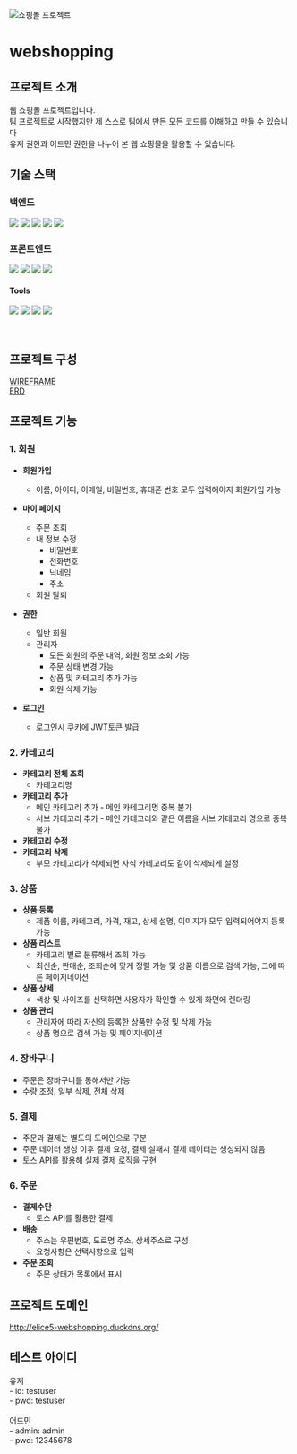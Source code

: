 ![쇼핑몰 프로젝트](https://capsule-render.vercel.app/api?type=shark&height=300&color=gradient&text=쇼핑몰%20프로젝트)


# webshopping

## 프로젝트 소개
웹 쇼핑몰 프로젝트입니다. <br>
팀 프로젝트로 시작했지만 제 스스로 팀에서 만든 모든 코드를 이해하고 만들 수 있습니다 <br>
유저 권한과 어드민 권한을 나누어 본 웹 쇼핑몰을 활용할 수 있습니다. <br>

## 기술 스택

### 백엔드

<img src="https://img.shields.io/badge/SpringBoot-6DB33F?style=for-the-badge&logo=spring&logoColor=white"> <img src="https://img.shields.io/badge/springsecurity-6DB33F?style=for-the-badge&logo=spring&logoColor=white">
<img src="https://img.shields.io/badge/Spring%20Data%20JPA-6DB33F?style=for-the-badge&logo=spring&logoColor=white">
<img src="https://img.shields.io/badge/mysql-4479A1?style=for-the-badge&logo=mysql&logoColor=white">
<img src="https://img.shields.io/badge/JWT-003545?style=for-the-badge&logo=googleauthenticator&logoColor=white">

### 프론트엔드

<img src="https://img.shields.io/badge/HTML-239120?style=for-the-badge&logo=html5&logoColor=white"> <img src="https://img.shields.io/badge/JavaScript-F7DF1E?style=for-the-badge&logo=JavaScript&logoColor=white">
<img src="https://img.shields.io/badge/css-1572B6?style=for-the-badge&logo=css3&logoColor=white">
<img src="https://img.shields.io/badge/Bootstrap-563D7C?style=for-the-badge&logo=bootstrap&logoColor=white">

#### Tools
<img src="https://img.shields.io/badge/intellij IDE-000000?style=flat&logo=intellijidea&logoColor=white" /> <img src="https://img.shields.io/badge/Nginx-009639?style=flat&logo=nginx&logoColor=white" />
<img src="https://img.shields.io/badge/GitLab-FC6D26?style=flat&logo=gitlab&logoColor=white" />
<img src="https://img.shields.io/badge/Discord-5865F2?style=flat&logo=discord&logoColor=white" />

<br>


## 프로젝트 구성
[WIREFRAME](https://www.figma.com/design/AoYtSyJMtbzgCgHb7GJrmt/3%ED%8C%80-%EC%82%BC%EC%82%BC%EC%98%A4%EC%98%A4?m=auto&t=0AaQxttZES8KxvNj-6) <br>
[ERD](https://dbdiagram.io/d/%EC%82%BC%EC%82%BC%EC%98%A4%EC%98%A4-67594ef1e9daa85aca5a7ab5)<br>


## 프로젝트 기능
### **1. 회원**
- **회원가입**
    - 이름, 아이디, 이메일, 비밀번호, 휴대폰 번호 모두 입력해야지 회원가입 가능

- **마이 페이지**
    - 주문 조회
    - 내 정보 수정
        - 비밀번호
        - 전화번호
        - 닉네임
        - 주소
    - 회원 탈퇴
- **권한**
    - 일반 회원
    - 관리자
        - 모든 회원의 주문 내역, 회원 정보 조회 가능
        - 주문 상태 변경 가능
        - 상품 및 카테고리 추가 가능
        - 회원 삭제 가능

- **로그인**
    - 로그인시 쿠키에 JWT토큰 발급

### **2. 카테고리**
- **카테고리 전체 조회**
    - 카테고리명
- **카테고리 추가**
    - 메인 카테고리 추가 - 메인 카테고리명 중복 불가
    - 서브 카테고리 추가 - 메인 카테고리와 같은 이름을 서브 카테고리 명으로 중복 불가
- **카테고리 수정**
- **카테고리 삭제**
    - 부모 카테고리가 삭제되면 자식 카테고리도 같이 삭제되게 설정
      
### **3. 상품**
- **상품 등록**
    - 제품 이름, 카테고리, 가격, 재고, 상세 설명, 이미지가 모두 입력되어야지 등록 가능
- **상품 리스트**
    - 카테고리 별로 분류해서 조회 가능
    - 최신순, 판매순, 조회순에 맞게 정렬 가능 및 상품 이름으로 검색 가능, 그에 따른 페이지네이션
- **상품 상세**
    - 색상 및 사이즈를 선택하면 사용자가 확인할 수 있게 화면에 렌더링
- **상품 관리**
    - 관리자에 따라 자신의 등록한 상품만 수정 및 삭제 가능
    - 상품 명으로 검색 가능 및 페이지네이션

### **4. 장바구니**
- 주문은 장바구니를 통해서만 가능
- 수량 조정, 일부 삭제, 전체 삭제

### **5. 결제**
- 주문과 결제는 별도의 도메인으로 구분
- 주문 데이터 생성 이후 결제 요청, 결제 실패시 결제 데이터는 생성되지 않음
- 토스 API를 활용해 실제 결제 로직을 구현

### **6. 주문**
- **결제수단**
    - 토스 API를 활용한 결제
- **배송**
    - 주소는 우편번호, 도로명 주소, 상세주소로 구성
    - 요청사항은 선택사항으로 입력
- **주문 조회**
    - 주문 상태가 목록에서 표시

## 프로젝트 도메인
http://elice5-webshopping.duckdns.org/


## 테스트 아이디
유저 <br>
    - id: testuser <br>
    - pwd: testuser <br>
<br>
어드민 <br>
    - admin: admin <br>
    - pwd: 12345678 <br>
<br>

